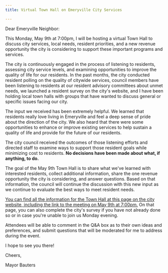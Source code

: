 ```yaml
---
title: Virtual Town Hall on Emeryville City Services

---
```

Dear Emeryville Neighbor:

This Monday, May 9th at 7:00pm, I will be hosting a virtual Town Hall to discuss city services, local needs, resident priorities, and a new revenue opportunity the city is considering to support these important programs and services.

The city is continuously engaged in the process of listening to residents, assessing city service levels, and examining opportunities to improve the quality of life for our residents. In the past months, the city conducted resident polling on the quality of citywide services, council members have been listening to residents at our resident advisory committees about unmet needs, we launched a resident survey on the city's website, and I have been holding local town halls with groups that have wanted to discuss general or specific issues facing our city.

The input we received has been extremely helpful. We learned that residents really love living in Emeryville and feel a deep sense of pride about the direction of the city. We also heard that there were some opportunities to enhance or improve existing services to help sustain a quality of life and provide for the future of our residents.

The city council received the outcomes of those listening efforts and directed staff to examine ways to support those resident goals while minimizing cost to residents. **No decisions have been made about what, if anything, to do.**

The goal of the May 9th Town Hall is to share what we've learned with interested residents, collect additional information, share the one revenue opportunity the city is considering, and answer questions. Based on that information, the council will continue the discussion with this new input as we continue to evaluate the best ways to meet resident needs.

[You can find all the information for the Town Hall at this page on the city website, including the link to the meeting on May 9th at 7:00pm.](https://www.ci.emeryville.ca.us/1428/Emeryville---Join-the-Conversation)  On that page, you can also complete the city's survey if you have not already done so or in case you're unable to join us Monday evening.

Attendees will be able to comment in the Q&A box as to their own ideas and preferences, and submit questions that will be moderated for me to address during the event.

I hope to see you there!

Cheers,

Mayor Bauters